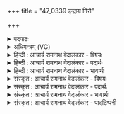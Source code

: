 +++
title = "47_0339 इन्द्राय गिरो"

+++
<details><summary>पदपाठः</summary>

इ꣡न्द्रा꣢꣯य। गि꣡रः꣢꣯। अ꣡नि꣢꣯शितसर्गाः। अ꣡नि꣢꣯शित। स꣣र्गाः। अपः꣢। प्र। ऐ꣣रयत्। स꣡ग꣢꣯रस्य। स। ग꣣रस्य। बु꣡ध्ना꣢꣯त्। यः। अ꣡क्षे꣢꣯ण। इ꣣व। चक्रि꣡यौ꣢। श꣡ची꣢꣯भिः। वि꣡ष्व꣢꣯क्। वि। स्व꣣क्। तस्त꣡म्भ꣢। पृ꣣थि꣢वीम्। उ꣣त꣢। द्याम्। ३३९।
</details>

<details><summary>अधिमन्त्रम् (VC)</summary>

- इन्द्रः
- रेणुर्वैश्वामित्रः
- त्रिष्टुप्
- धैवतः
- ऐन्द्रं काण्डम्
</details>

<details><summary>हिन्दी : आचार्य रामनाथ वेदालंकार - विषयः</summary>

अगले मन्त्र में इन्द्र परमात्मा की महिमा का वर्णन है।
</details>

<details><summary>हिन्दी : आचार्य रामनाथ वेदालंकार - पदार्थः</summary>

पदार्थान्वय -  (इन्द्राय) परमैश्वर्यवान् जगदीश्वर के लिए अर्थात् उसकी महिमा का गान करने के लिए (अनिशितसर्गाः) अतीक्ष्ण प्रयोगवाली अर्थात् मधुर (गिरः) मेरी स्तुतिवाणियाँ प्रवृत्त हों। जो जगदीश्वर (सगरस्य) अन्तरिक्ष के (बुध्नात्) शीर्षस्थान से (अपः) मेघ-जलों को (प्रैरयत्) भूमि की ओर प्रेरित करता अर्थात् भूमि पर बरसाता है। (यः) जो (विष्वक्) विविध कर्मों में संलग्न होता हुआ अथवा विशेषरूप से सर्वान्तर्यामी होता हुआ (शचीभिः) अपने बुद्धिकौशल से व जगद्धारण की क्रियाओं से (पृथिवीम्) भूमि को (उत) और (द्याम्) द्यौ लोक को (तस्तम्भ) थामे हुए है, परस्पर सन्तुलित कर रहा है, (इव) जैसे (अक्षेण) रथ के बीच में पड़ी हुई कीली के द्वारा (चक्रियौ) दोनों रथचक्रों को रथचालक थामे रखता है ॥८॥ इस मन्त्र में उपमालङ्कार है ॥८॥
</details>

<details><summary>हिन्दी : आचार्य रामनाथ वेदालंकार - भावार्थः</summary>

भावार्थ -  परमात्मा की ही यह विलक्षण महिमा है कि वह अन्तरिक्ष से वर्षा करता है और द्यावापृथिवी में परस्पर सामञ्जस्य स्थापित करता है ॥८॥
</details>

<details><summary>संस्कृत : आचार्य रामनाथ वेदालंकार - विषयः</summary>

अथेन्द्रस्य परमात्मनो महिमानं वर्णयति।
</details>

<details><summary>संस्कृत : आचार्य रामनाथ वेदालंकार - पदार्थः</summary>

पदार्थान्वय -  (इन्द्राय) परमैश्वर्यवते जगदीश्वराय, तन्महिमानं गातुमित्यर्थः (अनिशितसर्गाः२) अतीक्ष्णप्रयोगाः, मधुरा इत्यर्थः। शो तनूकरणे। अनिशितः अतनूकृतः अतीक्ष्णः सर्गो व्याहरणं यासां ताः। (गिरः) मदीयाः स्तुतिवाचः, प्रवृत्ताः सन्त्विति शेषः। यः (सगरस्य) अन्तरिक्षस्य। सगर इत्यन्तरिक्षनाम। निघं० १।३। गृणाति शब्दं करोतीति गरो मेघः, गरेण मेघेन सहितः इति सगरोऽन्तरिक्षम्। (बुध्नात्) शीर्षस्थानात् (अपः) मेघस्थानि उदकानि (प्रैरयत्) भुवं प्रति प्रेरयति। (विष्वक्३) विविधकर्मरतः विशेषेण सर्वान्तर्यामी वा सन्। वि-सु-उपपदात् अञ्चतेः क्विपि रूपम्, यद्वा यो विशेषेण स्वजते आलिङ्गति सर्वान् पदार्थान् स विष्वक् सर्वान्तर्यामी, ष्वज परिष्वङ्गे। (यः) यश्च (शचीभिः) प्रज्ञाभिः जगद्धारणक्रियाभिश्च। शचीति प्रज्ञानाम कर्मनाम च। निघं० ३।९, २।१। (पृथिवीम्) भूमिम् (उत) अपि च (द्याम्) द्युलोकम् (तस्तम्भ) स्तभ्नाति, परस्परं सन्तुलिते करोति। (अक्षेण इव) मध्यकीलकेन यथा (चक्रियौ४) उभे रथचक्रे रथचालकः स्तभ्नाति तद्वत्। चक्रवाचिनः चक्रिशब्दस्य द्वितीयाद्विवचने चक्री इति प्राप्ते छान्दस इयङादेशः ॥८॥ अत्रोपमालङ्कारः ॥८॥
</details>

<details><summary>संस्कृत : आचार्य रामनाथ वेदालंकार - भावार्थः</summary>

भावार्थ -  परमात्मन एवैष विलक्षणो महिमा यत् सोऽन्तरिक्षाद् वृष्टिं करोति, द्यावापृथिव्योश्च परस्परं सामञ्जस्यं स्थापयति ॥८॥
</details>

<details><summary>संस्कृत : आचार्य रामनाथ वेदालंकार - पादटिप्पनी</summary>

टिप्पनी -   १. ऋ० १०।८९।४, ‘प्रैरयत्’, ‘चक्रियौ’ इत्यत्र क्रमेण ‘प्रैरयं’, ‘चक्रिया’ इति पाठः। २. अनिशितसर्गाः। शो तनूकरणे इत्यस्येदं रूपम्। निष्ठाप्रत्यये ‘निष्ठाशीङ्स्विदि० (पा० १।२।१९)’ इत्येतद् भवति। सर्गः संसर्गः सङ्घातः। निशितः सङ्घातो यासां ताः निशितसर्गाः तनूकृतसङ्घाताः। अनिशितसर्गाः अतनूकृतसङ्घाताः। बह्वीरित्यर्थः—इति वि०। अतनूकृतप्रयोगाः—इति भ०। अतनूकृतविसर्गाः उपर्युपरि वर्तमानाः—इति सा०। ३. प्रायशः ‘विषु शब्दाद् अञ्चेः क्विप्’ इति साधुत्वप्रकारमाहुर्व्याख्यातारः। किन्तु ‘वि-स्वक्’ इति पदपाठात् पदकारस्य वि-सु-पूर्वोऽञ्चतिरत्राभिप्रेत इत्यस्माभिस्तथा व्याख्यातम्। यद्वा ‘स्वक्’ इत्यस्य ‘सु-अक्’ इति रूपेण विभागाकरणात् विपूर्वः स्वञ्ज परिष्वङ्गे धातुरत्राभिप्रेतः स्यात्। ४. चक्रियौ चक्रे, यथा कश्चिद् रथकारः अक्षेण चक्रे स्तम्भयति तद्वत्—इति वि०। य इन्द्रः अक्षेणेव चक्र्यौ रथचक्रे। ‘ऋणोरक्षं न चक्र्योः’ ऋ० १।३०।१४ इत्यत्र चक्रिशब्दः चक्रे दृष्टः—इति भ०। चक्रियौ रथचक्राणि—इति सा०। ‘इयाडियाजीकाराणामुपसंख्यानम् ७।१।३९’ वा० इति इय्भावे, लिङ्गव्यत्यये च (३।१।८५) रूपं चक्रियौ इति सत्यव्रतसामश्रमी।
</details>